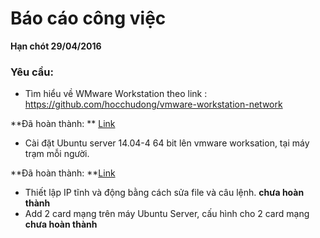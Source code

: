 # Báo cáo công việc
**Hạn chót 29/04/2016**

### Yêu cầu:
- Tìm hiểu về WMware Workstation theo link : https://github.com/hocchudong/vmware-workstation-network

**Đã hoàn thành: ** [Link](https://github.com/thangnn2405/29-04/blob/master/ghichep-VMware-Workstation.md)

- Cài đặt Ubuntu server 14.04-4 64 bit lên vmware worksation, tại máy trạm mỗi người.

**Đã hoàn thành: **[Link](https://github.com/thangnn2405/29-04/blob/master/ghichep-Install_UbuntuServer%2014.04.md) 

- Thiết lập IP tĩnh và động bằng cách sửa file và câu lệnh. **chưa hoàn thành**
- Add 2 card mạng trên máy Ubuntu Server, cấu hình cho 2 card mạng  **chưa hoàn thành**
